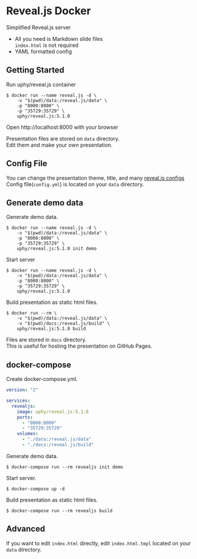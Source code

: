 # Reveal.js Docker

Simplified Reveal.js server

- All you need is Markdown slide files  
  `index.html` is not required
- YAML formatted config

## Getting Started

Run uphy/reveal.js container

```console
$ docker run --name reveal.js -d \
    -v "$(pwd)/data:/reveal.js/data" \
    -p "8000:8000" \
    -p "35729:35729" \
    uphy/reveal.js:5.1.0
```

Open http://localhost:8000 with your browser

Presentation files are stored on `data` directory.  
Edit them and make your own presentation.

## Config File

You can change the presentation theme, title, and many [reveal.js configs](https://github.com/hakimel/reveal.js/#configuration)  
Config file(`config.yml`) is located on your `data` directory. 

## Generate demo data

Generate demo data.

```console
$ docker run --name reveal.js -d \
    -v "$(pwd)/data:/reveal.js/data" \
    -p "8000:8000" \
    -p "35729:35729" \
    uphy/reveal.js:5.1.0 init demo
```

Start server

```console
$ docker run --name reveal.js -d \
    -v "$(pwd)/data:/reveal.js/data" \
    -p "8000:8000" \
    -p "35729:35729" \
    uphy/reveal.js:5.1.0
```

Build presentation as static html files.  

```console
$ docker run --rm \
    -v "$(pwd)/data:/reveal.js/data" \
    -v "$(pwd)/docs:/reveal.js/build" \
    uphy/reveal.js:5.1.0 build
```

Files are stored in `docs` directory.  
This is useful for hosting the presentation on GitHub Pages.

## docker-compose

Create docker-compose.yml.

```yaml
version: "2"

services:
  revealjs:
    image: uphy/reveal.js:5.1.0
    ports:
      - "8000:8000"
      - "35729:35729"
    volumes:
      - "./data:/reveal.js/data"
      - "./docs:/reveal.js/build"
```

Generate demo data.

```console
$ docker-compose run --rm revealjs init demo
```

Start server.

```console
$ docker-compose up -d
```

Build presentation as static html files.  

```console
$ docker-compose run --rm revealjs build
```

## Advanced

If you want to edit `index.html` directly, edit `index.html.tmpl` located on your `data` directory.